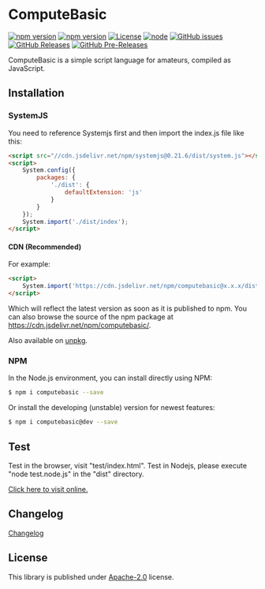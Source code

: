 # ComputeBasic

[![npm version](https://img.shields.io/npm/v/computebasic.svg?colorB=brightgreen)](https://www.npmjs.com/package/computebasic "Stable Version")
[![npm version](https://img.shields.io/npm/v/computebasic/dev.svg)](https://www.npmjs.com/package/computebasic "Development Version")
[![License](https://img.shields.io/github/license/MaiyunNET/ComputeBasic.svg)](https://github.com/MaiyunNET/ComputeBasic/blob/master/LICENSE)
[![node](https://img.shields.io/node/v/computebasic.svg?colorB=brightgreen)](https://nodejs.org/dist/latest-v8.x/)
[![GitHub issues](https://img.shields.io/github/issues/MaiyunNET/ComputeBasic.svg)](https://github.com/MaiyunNET/ComputeBasic/issues)
[![GitHub Releases](https://img.shields.io/github/release/MaiyunNET/ComputeBasic.svg)](https://github.com/MaiyunNET/ComputeBasic/releases "Stable Release")
[![GitHub Pre-Releases](https://img.shields.io/github/release/MaiyunNET/ComputeBasic/all.svg)](https://github.com/MaiyunNET/ComputeBasic/releases "Pre-Release")

ComputeBasic is a simple script language for amateurs, compiled as JavaScript.

## Installation

### SystemJS

You need to reference Systemjs first and then import the index.js file like this:

```html
<script src="//cdn.jsdelivr.net/npm/systemjs@0.21.6/dist/system.js"></script>
<script>
    System.config({
        packages: {
            './dist': {
                defaultExtension: 'js'
            }
        }
    });
    System.import('./dist/index');
</script>
```

#### CDN (Recommended)

For example:

```html
<script>
    System.import('https://cdn.jsdelivr.net/npm/computebasic@x.x.x/dist/index.min');
</script>
```

Which will reflect the latest version as soon as it is published to npm. You can also browse the source of the npm package at https://cdn.jsdelivr.net/npm/computebasic/.

Also available on [unpkg](https://unpkg.com/computebasic).

### NPM

In the Node.js environment, you can install directly using NPM:

```sh
$ npm i computebasic --save
```

Or install the developing (unstable) version for newest features:

```sh
$ npm i computebasic@dev --save
```

## Test

Test in the browser, visit "test/index.html". Test in Nodejs, please execute "node test.node.js" in the "dist" directory.

[Click here to visit online.](https://maiyunnet.github.io/ComputeBasic/test/)

## Changelog

[Changelog](doc/CHANGELOG.md)

## License

This library is published under [Apache-2.0](./LICENSE) license.